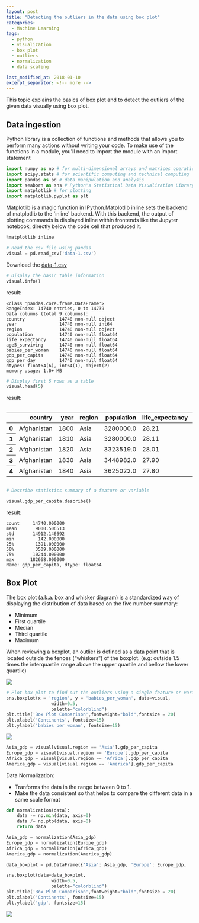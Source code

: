 ```yaml
---
layout: post
title: "Detecting the outliers in the data using box plot"
categories:
  - Machine Learning
tags:
  - python
  - visualization
  - box plot
  - outliers
  - normalization
  - data scaling

last_modified_at: 2018-01-10
excerpt_separator: <!-- more -->
---
```


This topic explains the basics of box plot and to detect the outliers of the given data visually using box plot.
<!-- more -->

## Data ingestion

Python library is a collection of functions and methods that allows you to perform many actions without writing your code.
To make use of the functions in a module, you'll need to import the module with an import statement

```python
import numpy as np # for multi-dimensional arrays and matrices operations
import scipy.stats # for scientific computing and technical computing
import pandas as pd # data manipulation and analysis
import seaborn as sns # Python's Statistical Data Visualization Library
import matplotlib # for plotting
import matplotlib.pyplot as plt
```

Matplotlib is a magic function in IPython.Matplotlib inline sets the backend of matplotlib to the 'inline' backend. With this backend, the output of plotting commands is displayed inline within frontends like the Jupyter notebook, directly below the code cell that produced it.

```python
%matplotlib inline
```


```python
# Read the csv file using pandas
visual = pd.read_csv('data-1.csv')
```
Download the [data-1.csv](https://github.com/dchandra1985/portfolio/blob/gh-pages/data/data-1.zip?raw=true)

```python
# Display the basic table information
visual.info()
```
result:

    <class 'pandas.core.frame.DataFrame'>
    RangeIndex: 14740 entries, 0 to 14739
    Data columns (total 9 columns):
    country             14740 non-null object
    year                14740 non-null int64
    region              14740 non-null object
    population          14740 non-null float64
    life_expectancy     14740 non-null float64
    age5_surviving      14740 non-null float64
    babies_per_woman    14740 non-null float64
    gdp_per_capita      14740 non-null float64
    gdp_per_day         14740 non-null float64
    dtypes: float64(6), int64(1), object(2)
    memory usage: 1.0+ MB



```python
# Display first 5 rows as a table
visual.head(5)
```




result:

<div style="overflow-x:auto;">
<table>
  <thead>
    <tr style="text-align: right;">
      <th></th>
      <th>country</th>
      <th>year</th>
      <th>region</th>
      <th>population</th>
      <th>life_expectancy</th>
      <th>age5_surviving</th>
      <th>babies_per_woman</th>
      <th>gdp_per_capita</th>
      <th>gdp_per_day</th>
    </tr>
  </thead>
  <tbody>
    <tr>
      <th>0</th>
      <td>Afghanistan</td>
      <td>1800</td>
      <td>Asia</td>
      <td>3280000.0</td>
      <td>28.21</td>
      <td>53.142</td>
      <td>7.0</td>
      <td>603.0</td>
      <td>1.650924</td>
    </tr>
    <tr>
      <th>1</th>
      <td>Afghanistan</td>
      <td>1810</td>
      <td>Asia</td>
      <td>3280000.0</td>
      <td>28.11</td>
      <td>53.002</td>
      <td>7.0</td>
      <td>604.0</td>
      <td>1.653662</td>
    </tr>
    <tr>
      <th>2</th>
      <td>Afghanistan</td>
      <td>1820</td>
      <td>Asia</td>
      <td>3323519.0</td>
      <td>28.01</td>
      <td>52.862</td>
      <td>7.0</td>
      <td>604.0</td>
      <td>1.653662</td>
    </tr>
    <tr>
      <th>3</th>
      <td>Afghanistan</td>
      <td>1830</td>
      <td>Asia</td>
      <td>3448982.0</td>
      <td>27.90</td>
      <td>52.719</td>
      <td>7.0</td>
      <td>625.0</td>
      <td>1.711157</td>
    </tr>
    <tr>
      <th>4</th>
      <td>Afghanistan</td>
      <td>1840</td>
      <td>Asia</td>
      <td>3625022.0</td>
      <td>27.80</td>
      <td>52.576</td>
      <td>7.0</td>
      <td>647.0</td>
      <td>1.771389</td>
    </tr>
  </tbody>
</table>
</div>




```python
# Describe statistics summary of a feature or variable

visual.gdp_per_capita.describe()
```


result:

    count     14740.000000
    mean       9000.506513
    std       14912.146692
    min         142.000000
    25%        1391.000000
    50%        3509.000000
    75%       10244.000000
    max      182668.000000
    Name: gdp_per_capita, dtype: float64

## Box Plot

The box plot (a.k.a. box and whisker diagram) is a standardized way of displaying the distribution of data based on the five number summary:

* Minimum
* First quartile
* Median
* Third quartile
* Maximum

When reviewing a boxplot, an outlier is defined as a data point that is located outside the fences (“whiskers”) of the boxplot.
(e.g: outside 1.5 times the interquartile range above the upper quartile and bellow the lower quartile)

![]({{"/images/boxplot.png"|absolute_url}})

```python
# Plot box plot to find out the outliers using a single feature or variable
sns.boxplot(x = 'region', y = 'babies_per_woman', data=visual,
                 width=0.5,
                 palette="colorblind")
plt.title('Box Plot Comparison',fontweight="bold",fontsize = 20)
plt.xlabel('Continents', fontsize=15)
plt.ylabel('babies per woman', fontsize=15)
```

![]({{"/images/ML_3_1.png"|absolute_url}})



```python
Asia_gdp = visual[visual.region == 'Asia'].gdp_per_capita
Europe_gdp = visual[visual.region == 'Europe'].gdp_per_capita
Africa_gdp = visual[visual.region == 'Africa'].gdp_per_capita
America_gdp = visual[visual.region == 'America'].gdp_per_capita
```

Data Normalization:

* Tranforms the data in the range between 0 to 1.
* Make the data consistent so that helps to compare the different data in a same scale format


```python
def normalization(data):
    data -= np.min(data, axis=0)
    data /= np.ptp(data, axis=0)
    return data
```


```python
Asia_gdp = normalization(Asia_gdp)
Europe_gdp = normalization(Europe_gdp)
Africa_gdp = normalization(Africa_gdp)
America_gdp = normalization(America_gdp)
```


```python
data_boxplot = pd.DataFrame({'Asia': Asia_gdp, 'Europe': Europe_gdp,  'Africa' : Africa_gdp,  'America': America_gdp})
```


```python
sns.boxplot(data=data_boxplot,
                 width=0.5,
                 palette="colorblind")
plt.title('Box Plot Comparison',fontweight="bold",fontsize = 20)
plt.xlabel('Continents', fontsize=15)
plt.ylabel('gdp', fontsize=15)
```


![]({{"/images/ML_3_2.png"|absolute_url}})
